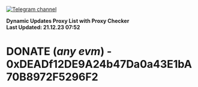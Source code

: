 [![Telegram channel](https://img.shields.io/endpoint?url=https://runkit.io/damiankrawczyk/telegram-badge/branches/master?url=https://t.me/n4z4v0d)](https://t.me/n4z4v0d) 

**Dynamic Updates Proxy List with Proxy Checker**  
**Last Updated: 21.12.23 07:52**

# DONATE (_any evm_) - 0xDEADf12DE9A24b47Da0a43E1bA70B8972F5296F2
